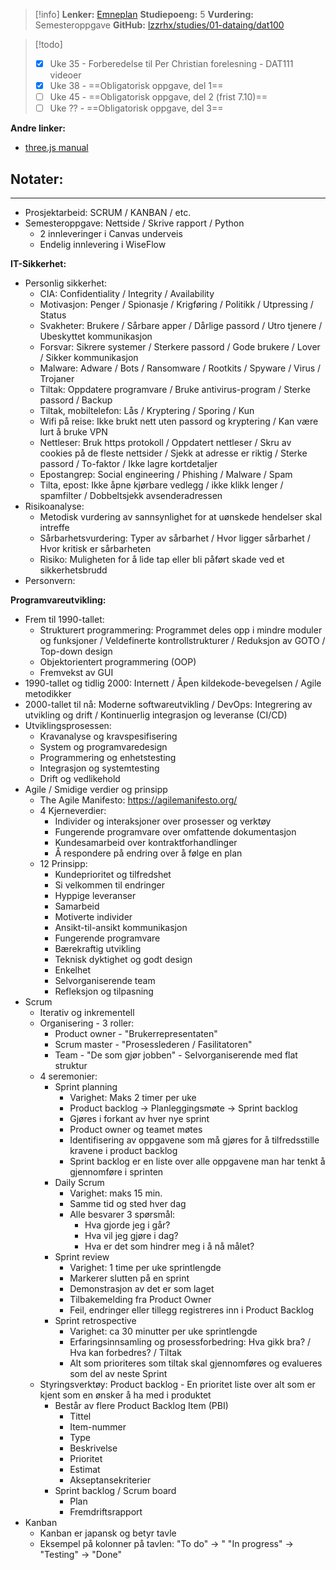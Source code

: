 > [!info]
> **Lenker:** [Emneplan](https://www.hvl.no/studier/studieprogram/emne/DAT111)
> **Studiepoeng:** 5
> **Vurdering:** Semesteroppgave
> **GitHub:** [lzzrhx/studies/01-dataing/dat100](https://github.com/lzzrhx/studies/tree/main/01-dataing/dat111)

>[!todo]
>- [x] Uke 35 - Forberedelse til Per Christian forelesning - DAT111 videoer
>- [x] Uke 38 - ==Obligatorisk oppgave, del 1==
>- [ ] Uke 45 - ==Obligatorisk oppgave, del 2 (frist 7.10)==
>- [ ] Uke ?? - ==Obligatorisk oppgave, del 3==

**Andre linker:**
- [three.js manual](https://threejs.org/manual/)

## Notater:
- - -
- Prosjektarbeid: SCRUM / KANBAN / etc.
- Semesteroppgave: Nettside / Skrive rapport / Python
	- 2 innleveringer i Canvas underveis
	- Endelig innlevering i WiseFlow

**IT-Sikkerhet:**
- Personlig sikkerhet:
	- CIA: Confidentiality / Integrity / Availability
	- Motivasjon: Penger / Spionasje / Krigføring / Politikk / Utpressing / Status
	- Svakheter: Brukere / Sårbare apper / Dårlige passord / Utro tjenere / Ubeskyttet kommunikasjon
	- Forsvar: Sikrere systemer / Sterkere passord / Gode brukere / Lover / Sikker kommunikasjon
	- Malware: Adware / Bots / Ransomware / Rootkits / Spyware / Virus / Trojaner
	- Tiltak: Oppdatere programvare / Bruke antivirus-program / Sterke passord / Backup
	- Tiltak, mobiltelefon: Lås / Kryptering / Sporing / Kun 
	- Wifi på reise: Ikke brukt nett uten passord og kryptering / Kan være lurt å bruke VPN
	- Nettleser: Bruk https protokoll / Oppdatert nettleser / Skru av cookies på de fleste nettsider / Sjekk at adresse er riktig / Sterke passord / To-faktor / Ikke lagre kortdetaljer
	- Epostangrep: Social engineering / Phishing / Malware / Spam
	- Tilta, epost: Ikke åpne kjørbare vedlegg / ikke klikk lenger / spamfilter / Dobbeltsjekk avsenderadressen
- Risikoanalyse:
	- Metodisk vurdering av sannsynlighet for at uønskede hendelser skal intreffe
	- Sårbarhetsvurdering: Typer av sårbarhet / Hvor ligger sårbarhet / Hvor kritisk er sårbarheten
	- Risiko: Muligheten for å lide tap eller bli påført skade ved et sikkerhetsbrudd
- Personvern:

**Programvareutvikling:**
- Frem til 1990-tallet:
	- Strukturert programmering: Programmet deles opp i mindre moduler og funksjoner / Veldefinerte kontrollstrukturer / Reduksjon av GOTO / Top-down design
	- Objektorientert programmering (OOP)
	- Fremvekst av GUI
- 1990-tallet og tidlig 2000: Internett / Åpen kildekode-bevegelsen / Agile metodikker
- 2000-tallet til nå: Moderne softwareutvikling / DevOps: Integrering av utvikling og drift / Kontinuerlig integrasjon og leveranse (CI/CD)
- Utviklingsprosessen:
	- Kravanalyse og kravspesifisering
	- System og programvaredesign
	- Programmering og enhetstesting
	- Integrasjon og systemtesting
	- Drift og vedlikehold
- Agile / Smidige verdier og prinsipp
	- The Agile Manifesto: https://agilemanifesto.org/
	- 4 Kjerneverdier:
		- Individer og interaksjoner over prosesser og verktøy
		- Fungerende programvare over omfattende dokumentasjon
		- Kundesamarbeid over kontraktforhandlinger
		- Å respondere på endring over å følge en plan
	- 12 Prinsipp:
		- Kundeprioritet og tilfredshet
		- Si velkommen til endringer
		- Hyppige leveranser
		- Samarbeid
		- Motiverte individer
		- Ansikt-til-ansikt kommunikasjon
		- Fungerende programvare
		- Bærekraftig utvikling
		- Teknisk dyktighet og godt design
		- Enkelhet
		- Selvorganiserende team
		- Refleksjon og tilpasning
- Scrum
	- Iterativ og inkrementell
	- Organisering - 3 roller:
		- Product owner - "Brukerrepresentaten"
		- Scrum master - "Prosesslederen / Fasilitatoren"
		- Team - "De som gjør jobben" - Selvorganiserende med flat struktur
	- 4 seremonier:
		- Sprint planning
			- Varighet: Maks 2 timer per uke
			- Product backlog -> Planleggingsmøte -> Sprint backlog
			- Gjøres i forkant av hver nye sprint
			- Product owner og teamet møtes
			- Identifisering av oppgavene som må gjøres for å tilfredsstille kravene i product backlog
			- Sprint backlog er en liste over alle oppgavene man har tenkt å gjennomføre i sprinten
		- Daily Scrum
			- Varighet: maks 15 min.
			- Samme tid og sted hver dag
			- Alle besvarer 3 spørsmål:
				- Hva gjorde jeg i går?
				- Hva vil jeg gjøre i dag?
				- Hva er det som hindrer meg i å nå målet?
		- Sprint review
			- Varighet: 1 time per uke sprintlengde
			- Markerer slutten på en sprint
			- Demonstrasjon av det er som laget
			- Tilbakemelding fra Product Owner
			- Feil, endringer eller tillegg registreres inn i Product Backlog
		- Sprint retrospective
			- Varighet: ca 30 minutter per uke sprintlengde
			- Erfaringsinnsamling og prosessforbedring: Hva gikk bra? / Hva kan forbedres? / Tiltak
			- Alt som prioriteres som tiltak skal gjennomføres og evalueres som del av neste Sprint
	- Styringsverktøy: Product backlog - En prioritet liste over alt som er kjent som en ønsker å ha med i produktet
		- Består av flere Product Backlog Item (PBI)
			- Tittel
			- Item-nummer
			- Type
			- Beskrivelse
			- Prioritet
			- Estimat
			- Akseptansekriterier
		- Sprint backlog / Scrum board
			- Plan
			- Fremdriftsrapport
- Kanban
	- Kanban er japansk og betyr tavle
	- Eksempel på kolonner på tavlen: "To do" -> " "In progress" -> "Testing" -> "Done"
